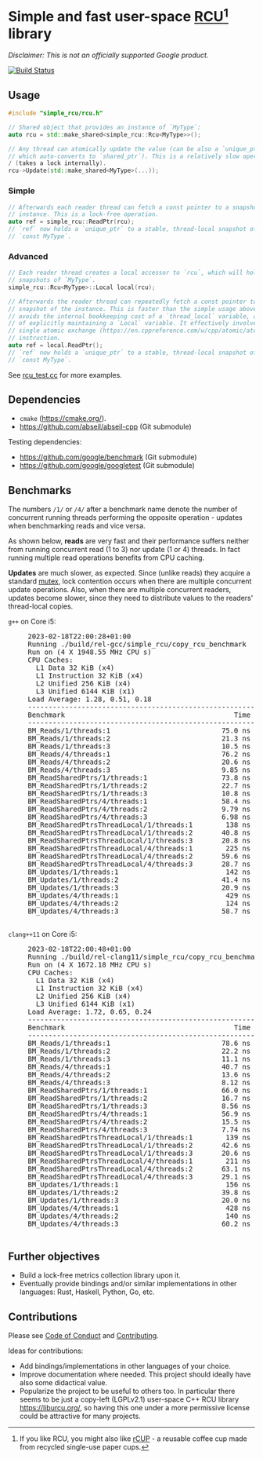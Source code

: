 # Simple and fast user-space [RCU](Read-Copy-Update)[^1] library

[RCU]: https://en.wikipedia.org/wiki/Read-copy-update

[^1]: If you like RCU, you might also like [rCUP](https://circularandco.com/shop/reusables/circular-reusable-coffee-cup) - a reusable coffee cup made from recycled single-use paper cups.

_*Disclaimer:* This is not an officially supported Google product._

[![Build Status](https://app.travis-ci.com/ppetr/lockfree-userspace-rcu.svg?branch=main)](https://app.travis-ci.com/ppetr/lockfree-userspace-rcu)

## Usage

```c++
#include "simple_rcu/rcu.h"

// Shared object that provides an instance of `MyType`:
auto rcu = std::make_shared<simple_rcu::Rcu<MyType>>();

// Any thread can atomically update the value (can be also a `unique_ptr`,
// which auto-converts to `shared_ptr`). This is a relatively slow operation
/ (takes a lock internally).
rcu->Update(std::make_shared<MyType>(...));
```

### Simple

```c++
// Afterwards each reader thread can fetch a const pointer to a snapshot of the
// instance. This is a lock-free operation.
auto ref = simple_rcu::ReadPtr(rcu);
// `ref` now holds a `unique_ptr` to a stable, thread-local snapshot of
// `const MyType`.
```

### Advanced

```c++
// Each reader thread creates a local accessor to `rcu`, which will hold
// snapshots of `MyType`.
simple_rcu::Rcu<MyType>::Local local(rcu);

// Afterwards the reader thread can repeatedly fetch a const pointer to a
// snapshot of the instance. This is faster than the simple usage above, since it
// avoids the internal bookkeeping cost of a `thread_local` variable, at the cost
// of explicitly maintaining a `Local` variable. It effectively involves only a
// single atomic exchange (https://en.cppreference.com/w/cpp/atomic/atomic/exchange)
// instruction.
auto ref = local.ReadPtr();
// `ref` now holds a `unique_ptr` to a stable, thread-local snapshot of
// `const MyType`.
```

See [rcu_test.cc](simple_rcu/rcu_test.cc) for more examples.

## Dependencies

- `cmake` (https://cmake.org/).
- https://github.com/abseil/abseil-cpp (Git submodule)

Testing dependencies:

- https://github.com/google/benchmark (Git submodule)
- https://github.com/google/googletest (Git submodule)

## Benchmarks

The numbers `/1/` or `/4/` after a benchmark name denote the number of
concurrent running threads performing the opposite operation - updates when
benchmarking reads and vice versa.

As shown below, **reads** are very fast and their performance suffers neither
from running concurrent read (1 to 3) nor update (1 or 4) threads. In fact
running multiple read operations benefits from CPU caching.

**Updates** are much slower, as expected. Since (unlike reads) they acquire a
standard [mutex](https://abseil.io/docs/cpp/guides/synchronization), lock
contention occurs when there are multiple concurrent update operations. Also,
when there are multiple concurrent readers, updates become slower, since they
need to distribute values to the readers' thread-local copies.

<dl>
<dt><code>g++</code> on Core i5:</dt>
  <dd>
    <pre>
2023-02-18T22:00:28+01:00
Running ./build/rel-gcc/simple_rcu/copy_rcu_benchmark
Run on (4 X 1948.55 MHz CPU s)
CPU Caches:
  L1 Data 32 KiB (x4)
  L1 Instruction 32 KiB (x4)
  L2 Unified 256 KiB (x4)
  L3 Unified 6144 KiB (x1)
Load Average: 1.28, 0.51, 0.18
-----------------------------------------------------------------------------------
Benchmark                                         Time             CPU   Iterations
-----------------------------------------------------------------------------------
BM_Reads/1/threads:1                           75.0 ns         75.0 ns      9351178
BM_Reads/1/threads:2                           21.3 ns         42.7 ns     16485720
BM_Reads/1/threads:3                           10.5 ns         31.6 ns     22134405
BM_Reads/4/threads:1                           76.2 ns         76.1 ns     10649990
BM_Reads/4/threads:2                           20.6 ns         41.2 ns     16721828
BM_Reads/4/threads:3                           9.85 ns         28.6 ns     23047518
BM_ReadSharedPtrs/1/threads:1                  73.8 ns         73.8 ns      8486246
BM_ReadSharedPtrs/1/threads:2                  22.7 ns         45.3 ns     16267454
BM_ReadSharedPtrs/1/threads:3                  10.8 ns         32.5 ns     23683905
BM_ReadSharedPtrs/4/threads:1                  58.4 ns         58.3 ns     10000000
BM_ReadSharedPtrs/4/threads:2                  9.79 ns         19.5 ns     33210820
BM_ReadSharedPtrs/4/threads:3                  6.98 ns         20.7 ns     34201104
BM_ReadSharedPtrsThreadLocal/1/threads:1        138 ns          138 ns      4368834
BM_ReadSharedPtrsThreadLocal/1/threads:2       40.8 ns         81.6 ns      7483130
BM_ReadSharedPtrsThreadLocal/1/threads:3       20.8 ns         62.5 ns     11944542
BM_ReadSharedPtrsThreadLocal/4/threads:1        225 ns          224 ns      3341196
BM_ReadSharedPtrsThreadLocal/4/threads:2       59.6 ns          118 ns      5889856
BM_ReadSharedPtrsThreadLocal/4/threads:3       28.7 ns         79.5 ns      9460413
BM_Updates/1/threads:1                          142 ns          142 ns      4936095
BM_Updates/1/threads:2                         41.4 ns         82.8 ns      8346928
BM_Updates/1/threads:3                         20.9 ns         62.7 ns     10951884
BM_Updates/4/threads:1                          429 ns          366 ns      1940278
BM_Updates/4/threads:2                          124 ns          191 ns      3787492
BM_Updates/4/threads:3                         58.7 ns          130 ns      5482329
    </pre>
  </dd>
<dt><code>clang++11</code> on Core i5:</dt>
  <dd>
    <pre>
2023-02-18T22:00:48+01:00
Running ./build/rel-clang11/simple_rcu/copy_rcu_benchmark
Run on (4 X 1672.18 MHz CPU s)
CPU Caches:
  L1 Data 32 KiB (x4)
  L1 Instruction 32 KiB (x4)
  L2 Unified 256 KiB (x4)
  L3 Unified 6144 KiB (x1)
Load Average: 1.72, 0.65, 0.24
-----------------------------------------------------------------------------------
Benchmark                                         Time             CPU   Iterations
-----------------------------------------------------------------------------------
BM_Reads/1/threads:1                           78.6 ns         78.6 ns      8424422
BM_Reads/1/threads:2                           22.2 ns         44.3 ns     15918648
BM_Reads/1/threads:3                           11.1 ns         33.2 ns     21533877
BM_Reads/4/threads:1                           40.7 ns         40.7 ns     17636729
BM_Reads/4/threads:2                           13.6 ns         27.1 ns     25246078
BM_Reads/4/threads:3                           8.12 ns         21.9 ns     30000000
BM_ReadSharedPtrs/1/threads:1                  66.0 ns         66.0 ns     10045400
BM_ReadSharedPtrs/1/threads:2                  16.7 ns         33.4 ns     15681908
BM_ReadSharedPtrs/1/threads:3                  8.56 ns         25.7 ns     29815704
BM_ReadSharedPtrs/4/threads:1                  56.9 ns         56.9 ns     12850586
BM_ReadSharedPtrs/4/threads:2                  15.5 ns         31.0 ns     19309028
BM_ReadSharedPtrs/4/threads:3                  7.74 ns         23.1 ns     31823679
BM_ReadSharedPtrsThreadLocal/1/threads:1        139 ns          138 ns      4982242
BM_ReadSharedPtrsThreadLocal/1/threads:2       42.6 ns         85.3 ns      8344010
BM_ReadSharedPtrsThreadLocal/1/threads:3       20.6 ns         61.8 ns     10024821
BM_ReadSharedPtrsThreadLocal/4/threads:1        211 ns          211 ns      3380917
BM_ReadSharedPtrsThreadLocal/4/threads:2       63.1 ns          125 ns      6312482
BM_ReadSharedPtrsThreadLocal/4/threads:3       29.1 ns         81.4 ns      9623721
BM_Updates/1/threads:1                          156 ns          156 ns      4479429
BM_Updates/1/threads:2                         39.8 ns         79.6 ns      9281536
BM_Updates/1/threads:3                         20.0 ns         59.9 ns     11436756
BM_Updates/4/threads:1                          428 ns          354 ns      2005830
BM_Updates/4/threads:2                          140 ns          182 ns      3817828
BM_Updates/4/threads:3                         60.2 ns          131 ns      5655744
    </pre>
  </dd>
</dl>

## Further objectives

- Build a lock-free metrics collection library upon it.
- Eventually provide bindings and/or similar implementations in other
  languages: Rust, Haskell, Python, Go, etc.

## Contributions

Please see [Code of Conduct](docs/code-of-conduct.md) and [Contributing](docs/contributing.md).

Ideas for contributions:

- Add bindings/implementations in other languages of your choice.
- Improve documentation where needed. This project should ideally have also
  some didactical value.
- Popularize the project to be useful to others too. In particular there seems
  to be just a copy-left (LGPLv2.1) user-space C++ RCU library
  https://liburcu.org/, so having this one under a more permissive license could
  be attractive for many projects.
